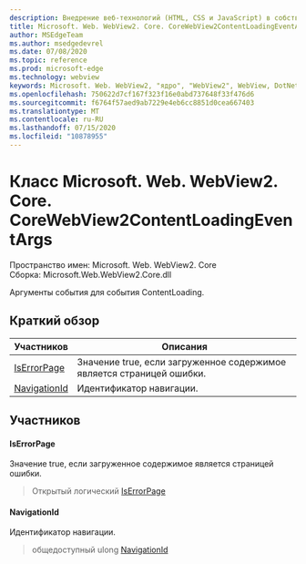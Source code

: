 ```yaml
---
description: Внедрение веб-технологий (HTML, CSS и JavaScript) в собственные приложения с помощью элемента управления Microsoft Edge WebView2
title: Microsoft. Web. WebView2. Core. CoreWebView2ContentLoadingEventArgs
author: MSEdgeTeam
ms.author: msedgedevrel
ms.date: 07/08/2020
ms.topic: reference
ms.prod: microsoft-edge
ms.technology: webview
keywords: Microsoft. Web. WebView2, "ядро", "WebView2", WebView, DotNet, WPF, WinForms, App, EDGE, CoreWebView2, CoreWebView2Controller, браузерный элемент управления, EDGE HTML, Microsoft. Web. WebView2
ms.openlocfilehash: 750622d7cf167f323f16e0abd737648f33f476d6
ms.sourcegitcommit: f6764f57aed9ab7229e4eb6cc8851d0cea667403
ms.translationtype: MT
ms.contentlocale: ru-RU
ms.lasthandoff: 07/15/2020
ms.locfileid: "10878955"
---
```

# Класс Microsoft. Web. WebView2. Core. CoreWebView2ContentLoadingEventArgs 

Пространство имен: Microsoft. Web. WebView2. Core \
Сборка: Microsoft.Web.WebView2.Core.dll

Аргументы события для события ContentLoading.

## Краткий обзор

 Участников                        | Описания
--------------------------------|---------------------------------------------
[IsErrorPage](#iserrorpage) | Значение true, если загруженное содержимое является страницей ошибки.
[NavigationId](#navigationid) | Идентификатор навигации.

## Участников

#### IsErrorPage 

Значение true, если загруженное содержимое является страницей ошибки.

> Открытый логический [IsErrorPage](#iserrorpage)

#### NavigationId 

Идентификатор навигации.

> общедоступный ulong [NavigationId](#navigationid)

